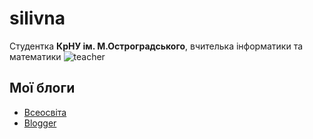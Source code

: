 # silivna
Студентка **КрНУ ім. М.Остроградського**, вчителька інформатики та математики 
![teacher]([https://www.google.com/url?sa=i&url=https%3A%2F%2Fwww.cuemath.com%2Flearn%2Fteaching-styles%2F&psig=AOvVaw1ljJKaVlK4i34s5DPvr2rW&ust=1681974948446000&source=images&cd=vfe&ved=0CBEQjRxqFwoTCNCmrIuztf4CFQAAAAAdAAAAABAE](https://img.freepik.com/free-vector/teacher-concept-illustration_114360-2166.jpg?size=626&ext=jpg))
## Мої блоги
* [Всеосвіта](https://vseosvita.ua/user/id1031207)
* [Blogger](https://matematykynia.blogspot.com/)
